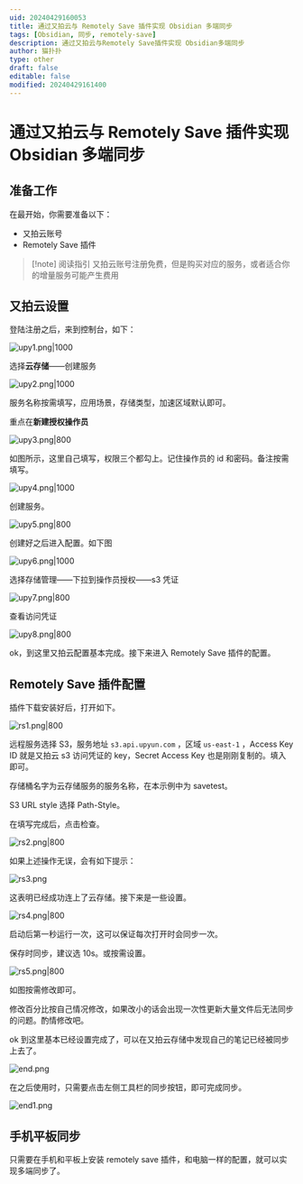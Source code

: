 ```yaml
---
uid: 20240429160053
title: 通过又拍云与 Remotely Save 插件实现 Obsidian 多端同步
tags: [Obsidian, 同步, remotely-save]
description: 通过又拍云与Remotely Save插件实现 Obsidian多端同步
author: 猫扑扑
type: other
draft: false
editable: false
modified: 20240429161400
---
```


# 通过又拍云与 Remotely Save 插件实现 Obsidian 多端同步

## 准备工作

在最开始，你需要准备以下：

- 又拍云账号
- Remotely Save 插件

> [!note] 阅读指引
> 又拍云账号注册免费，但是购买对应的服务，或者适合你的增量服务可能产生费用

## 又拍云设置

登陆注册之后，来到控制台，如下：

![upy1.png|1000](https://cdn.pkmer.cn/images/upy1.png!pkmer)

选择**云存储**——创建服务

![upy2.png|1000](https://cdn.pkmer.cn/images/upy2.png!pkmer)

服务名称按需填写，应用场景，存储类型，加速区域默认即可。

重点在**新建授权操作员**

![upy3.png|800](https://cdn.pkmer.cn/images/upy3.png!pkmer)

如图所示，这里自己填写，权限三个都勾上。记住操作员的 id 和密码。备注按需填写。

![upy4.png|1000](https://cdn.pkmer.cn/images/upy4.png!pkmer)

创建服务。

![upy5.png|800](https://cdn.pkmer.cn/images/upy5.png!pkmer)

创建好之后进入配置。如下图

![upy6.png|1000](https://cdn.pkmer.cn/images/upy6.png!pkmer)

选择存储管理——下拉到操作员授权——s3 凭证

![upy7.png|800](https://cdn.pkmer.cn/images/upy7.png!pkmer)

查看访问凭证

![upy8.png|800](https://cdn.pkmer.cn/images/upy8.png!pkmer)

ok，到这里又拍云配置基本完成。接下来进入 Remotely Save 插件的配置。

## Remotely Save 插件配置

插件下载安装好后，打开如下。

![rs1.png|800](https://cdn.pkmer.cn/images/rs1.png!pkmer)

远程服务选择 S3，服务地址 `s3.api.upyun.com` ，区域 `us-east-1` ，Access Key ID 就是又拍云 s3 访问凭证的 key，Secret Access Key 也是刚刚复制的。填入即可。

存储桶名字为云存储服务的服务名称，在本示例中为 savetest。

S3 URL style 选择 Path-Style。

在填写完成后，点击检查。

![rs2.png|800](https://cdn.pkmer.cn/images/rs2.png!pkmer)

如果上述操作无误，会有如下提示：

![rs3.png](https://cdn.pkmer.cn/images/rs3.png!pkmer)

这表明已经成功连上了云存储。接下来是一些设置。

![rs4.png|800](https://cdn.pkmer.cn/images/rs4.png!pkmer)

启动后第一秒运行一次，这可以保证每次打开时会同步一次。

保存时同步，建议选 10s。或按需设置。

![rs5.png|800](https://cdn.pkmer.cn/images/rs5.png!pkmer)

如图按需修改即可。

修改百分比按自己情况修改，如果改小的话会出现一次性更新大量文件后无法同步的问题。酌情修改吧。

ok 到这里基本已经设置完成了，可以在又拍云存储中发现自己的笔记已经被同步上去了。

![end.png](https://cdn.pkmer.cn/images/end.png!pkmer)

在之后使用时，只需要点击左侧工具栏的同步按钮，即可完成同步。

![end1.png](https://cdn.pkmer.cn/images/end1.png!pkmer)

## 手机平板同步

只需要在手机和平板上安装 remotely save 插件，和电脑一样的配置，就可以实现多端同步了。
